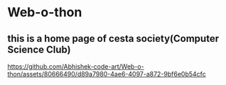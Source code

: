 # Web-o-thon
## this is a home page of cesta society(Computer Science Club) 

https://github.com/Abhishek-code-art/Web-o-thon/assets/80666490/d89a7980-4ae6-4097-a872-9bf6e0b54cfc


